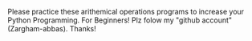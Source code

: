 Please practice these arithemical operations programs to increase your Python Programming.
For Beginners!
Plz folow my "github account"(Zargham-abbas).
Thanks!
